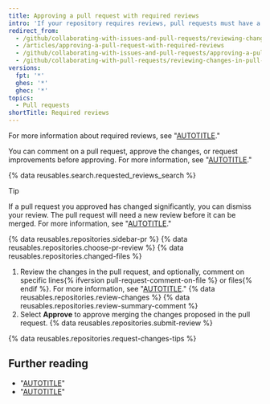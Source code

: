 ```yaml
---
title: Approving a pull request with required reviews
intro: 'If your repository requires reviews, pull requests must have a specific number of approving reviews from people with _write_ or _admin_ permissions in the repository before they can be merged.'
redirect_from:
  - /github/collaborating-with-issues-and-pull-requests/reviewing-changes-in-pull-requests/approving-a-pull-request-with-required-reviews
  - /articles/approving-a-pull-request-with-required-reviews
  - /github/collaborating-with-issues-and-pull-requests/approving-a-pull-request-with-required-reviews
  - /github/collaborating-with-pull-requests/reviewing-changes-in-pull-requests/approving-a-pull-request-with-required-reviews
versions:
  fpt: '*'
  ghes: '*'
  ghec: '*'
topics:
  - Pull requests
shortTitle: Required reviews
---
```

For more information about required reviews, see "[AUTOTITLE](/repositories/configuring-branches-and-merges-in-your-repository/managing-protected-branches/about-protected-branches#require-pull-request-reviews-before-merging)."

You can comment on a pull request, approve the changes, or request improvements before approving. For more information, see "[AUTOTITLE](/pull-requests/collaborating-with-pull-requests/reviewing-changes-in-pull-requests/reviewing-proposed-changes-in-a-pull-request)."

{% data reusables.search.requested_reviews_search %}

> [!TIP]
> If a pull request you approved has changed significantly, you can dismiss your review. The pull request will need a new review before it can be merged. For more information, see "[AUTOTITLE](/pull-requests/collaborating-with-pull-requests/reviewing-changes-in-pull-requests/dismissing-a-pull-request-review)."

{% data reusables.repositories.sidebar-pr %}
{% data reusables.repositories.choose-pr-review %}
{% data reusables.repositories.changed-files %}
1. Review the changes in the pull request, and optionally, comment on specific lines{% ifversion pull-request-comment-on-file %} or files{% endif %}. For more information, see "[AUTOTITLE](/pull-requests/collaborating-with-pull-requests/reviewing-changes-in-pull-requests/reviewing-proposed-changes-in-a-pull-request#starting-a-review)."
{% data reusables.repositories.review-changes %}
{% data reusables.repositories.review-summary-comment %}
1. Select **Approve** to approve merging the changes proposed in the pull request.
{% data reusables.repositories.submit-review %}

{% data reusables.repositories.request-changes-tips %}

## Further reading

* "[AUTOTITLE](/pull-requests/collaborating-with-pull-requests/reviewing-changes-in-pull-requests/reviewing-proposed-changes-in-a-pull-request)"
* "[AUTOTITLE](/pull-requests/collaborating-with-pull-requests/reviewing-changes-in-pull-requests/commenting-on-a-pull-request)"
